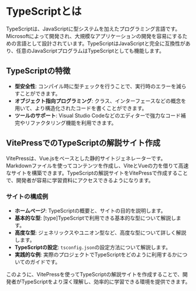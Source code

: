 # TypeScriptとは

TypeScriptは、JavaScriptに型システムを加えたプログラミング言語です。Microsoftによって開発され、大規模なアプリケーションの開発を容易にするための言語として設計されています。TypeScriptはJavaScriptと完全に互換性があり、任意のJavaScriptプログラムはTypeScriptとしても機能します。

## TypeScriptの特徴

- **型安全性**: コンパイル時に型チェックを行うことで、実行時のエラーを減らすことができます。
- **オブジェクト指向プログラミング**: クラス、インターフェースなどの概念を用いて、より構造化されたコードを書くことができます。
- **ツールのサポート**: Visual Studio Codeなどのエディターで強力なコード補完やリファクタリング機能を利用できます。

## VitePressでのTypeScriptの解説サイト作成

VitePressは、Vue.jsをベースとした静的サイトジェネレーターです。Markdownファイルを使ってコンテンツを作成し、ViteとVueの力を借りて高速なサイトを構築できます。TypeScriptの解説サイトをVitePressで作成することで、開発者が容易に学習資料にアクセスできるようになります。

### サイトの構成例

- **ホームページ**: TypeScriptの概要と、サイトの目的を説明します。
- **基本的な型**: [type]TypeScriptで利用できる基本的な型について解説します。
- **高度な型**: ジェネリックスやユニオン型など、高度な型について詳しく解説します。
- **TypeScriptの設定**: `tsconfig.json`の設定方法について解説します。
- **実践的な例**: 実際のプロジェクトでTypeScriptをどのように利用するかについてのガイドです。

このように、VitePressを使ってTypeScriptの解説サイトを作成することで、開発者がTypeScriptをより深く理解し、効率的に学習できる環境を提供できます。
